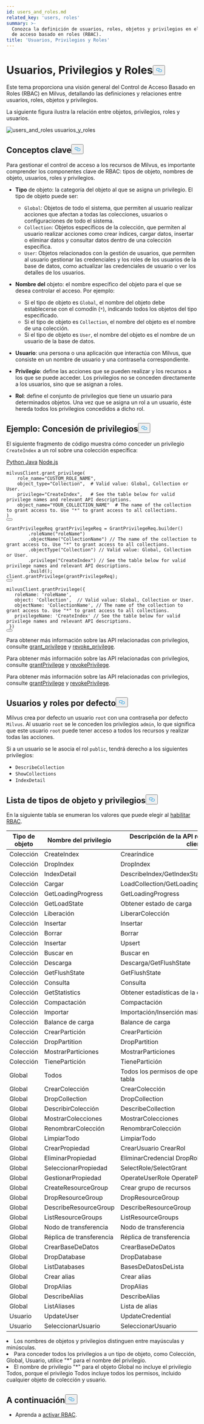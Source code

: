 ```yaml
---
id: users_and_roles.md
related_key: 'users, roles'
summary: >-
  Conozca la definición de usuarios, roles, objetos y privilegios en el control
  de acceso basado en roles (RBAC).
title: 'Usuarios, Privilegios y Roles'
---
```

<h1 id="Users-Privileges-and-Roles" class="common-anchor-header">Usuarios, Privilegios y Roles<button data-href="#Users-Privileges-and-Roles" class="anchor-icon" translate="no">
      <svg translate="no"
        aria-hidden="true"
        focusable="false"
        height="20"
        version="1.1"
        viewBox="0 0 16 16"
        width="16"
      >
        <path
          fill="#0092E4"
          fill-rule="evenodd"
          d="M4 9h1v1H4c-1.5 0-3-1.69-3-3.5S2.55 3 4 3h4c1.45 0 3 1.69 3 3.5 0 1.41-.91 2.72-2 3.25V8.59c.58-.45 1-1.27 1-2.09C10 5.22 8.98 4 8 4H4c-.98 0-2 1.22-2 2.5S3 9 4 9zm9-3h-1v1h1c1 0 2 1.22 2 2.5S13.98 12 13 12H9c-.98 0-2-1.22-2-2.5 0-.83.42-1.64 1-2.09V6.25c-1.09.53-2 1.84-2 3.25C6 11.31 7.55 13 9 13h4c1.45 0 3-1.69 3-3.5S14.5 6 13 6z"
        ></path>
      </svg>
    </button></h1><p>Este tema proporciona una visión general del Control de Acceso Basado en Roles (RBAC) en Milvus, detallando las definiciones y relaciones entre usuarios, roles, objetos y privilegios.</p>
<p>La siguiente figura ilustra la relación entre objetos, privilegios, roles y usuarios.</p>
<p>
  
   <span class="img-wrapper"> <img translate="no" src="/docs/v2.4.x/assets/users_and_roles.png" alt="users_and_roles" class="doc-image" id="users_and_roles" />
   </span> <span class="img-wrapper"> <span>usuarios_y_roles</span> </span></p>
<h2 id="Key-concepts" class="common-anchor-header">Conceptos clave<button data-href="#Key-concepts" class="anchor-icon" translate="no">
      <svg translate="no"
        aria-hidden="true"
        focusable="false"
        height="20"
        version="1.1"
        viewBox="0 0 16 16"
        width="16"
      >
        <path
          fill="#0092E4"
          fill-rule="evenodd"
          d="M4 9h1v1H4c-1.5 0-3-1.69-3-3.5S2.55 3 4 3h4c1.45 0 3 1.69 3 3.5 0 1.41-.91 2.72-2 3.25V8.59c.58-.45 1-1.27 1-2.09C10 5.22 8.98 4 8 4H4c-.98 0-2 1.22-2 2.5S3 9 4 9zm9-3h-1v1h1c1 0 2 1.22 2 2.5S13.98 12 13 12H9c-.98 0-2-1.22-2-2.5 0-.83.42-1.64 1-2.09V6.25c-1.09.53-2 1.84-2 3.25C6 11.31 7.55 13 9 13h4c1.45 0 3-1.69 3-3.5S14.5 6 13 6z"
        ></path>
      </svg>
    </button></h2><p>Para gestionar el control de acceso a los recursos de Milvus, es importante comprender los componentes clave de RBAC: tipos de objeto, nombres de objeto, usuarios, roles y privilegios.</p>
<ul>
<li><p><strong>Tipo</strong> de objeto: la categoría del objeto al que se asigna un privilegio. El tipo de objeto puede ser:</p>
<ul>
<li><code translate="no">Global</code>: Objetos de todo el sistema, que permiten al usuario realizar acciones que afectan a todas las colecciones, usuarios o configuraciones de todo el sistema.</li>
<li><code translate="no">Collection</code>: Objetos específicos de la colección, que permiten al usuario realizar acciones como crear índices, cargar datos, insertar o eliminar datos y consultar datos dentro de una colección específica.</li>
<li><code translate="no">User</code>: Objetos relacionados con la gestión de usuarios, que permiten al usuario gestionar las credenciales y los roles de los usuarios de la base de datos, como actualizar las credenciales de usuario o ver los detalles de los usuarios.</li>
</ul></li>
<li><p><strong>Nombre del</strong> objeto: el nombre específico del objeto para el que se desea controlar el acceso. Por ejemplo:</p>
<ul>
<li>Si el tipo de objeto es <code translate="no">Global</code>, el nombre del objeto debe establecerse con el comodín (<code translate="no">*</code>), indicando todos los objetos del tipo especificado.</li>
<li>Si el tipo de objeto es <code translate="no">Collection</code>, el nombre del objeto es el nombre de una colección.</li>
<li>Si el tipo de objeto es <code translate="no">User</code>, el nombre del objeto es el nombre de un usuario de la base de datos.</li>
</ul></li>
<li><p><strong>Usuario</strong>: una persona o una aplicación que interactúa con Milvus, que consiste en un nombre de usuario y una contraseña correspondiente.</p></li>
<li><p><strong>Privilegio</strong>: define las acciones que se pueden realizar y los recursos a los que se puede acceder. Los privilegios no se conceden directamente a los usuarios, sino que se asignan a roles.</p></li>
<li><p><strong>Rol</strong>: define el conjunto de privilegios que tiene un usuario para determinados objetos. Una vez que se asigna un rol a un usuario, éste hereda todos los privilegios concedidos a dicho rol.</p></li>
</ul>
<h2 id="Example-Granting-privileges" class="common-anchor-header">Ejemplo: Concesión de privilegios<button data-href="#Example-Granting-privileges" class="anchor-icon" translate="no">
      <svg translate="no"
        aria-hidden="true"
        focusable="false"
        height="20"
        version="1.1"
        viewBox="0 0 16 16"
        width="16"
      >
        <path
          fill="#0092E4"
          fill-rule="evenodd"
          d="M4 9h1v1H4c-1.5 0-3-1.69-3-3.5S2.55 3 4 3h4c1.45 0 3 1.69 3 3.5 0 1.41-.91 2.72-2 3.25V8.59c.58-.45 1-1.27 1-2.09C10 5.22 8.98 4 8 4H4c-.98 0-2 1.22-2 2.5S3 9 4 9zm9-3h-1v1h1c1 0 2 1.22 2 2.5S13.98 12 13 12H9c-.98 0-2-1.22-2-2.5 0-.83.42-1.64 1-2.09V6.25c-1.09.53-2 1.84-2 3.25C6 11.31 7.55 13 9 13h4c1.45 0 3-1.69 3-3.5S14.5 6 13 6z"
        ></path>
      </svg>
    </button></h2><p>El siguiente fragmento de código muestra cómo conceder un privilegio <code translate="no">CreateIndex</code> a un rol sobre una colección específica:</p>
<div class="multipleCode">
   <a href="#python">Python </a> <a href="#java">Java</a> <a href="#javascript">Node.js</a></div>
<pre><code translate="no" class="language-python">milvusClient.grant_privilege(
    role_name=<span class="hljs-string">&quot;CUSTOM_ROLE_NAME&quot;</span>,
    object_type=<span class="hljs-string">&quot;Collection&quot;</span>,  <span class="hljs-comment"># Valid value: Global, Collection or User.</span>
    privilege=<span class="hljs-string">&quot;CreateIndex&quot;</span>,   <span class="hljs-comment"># See the table below for valid privilege names and relevant API descriptions.</span>
    object_name=<span class="hljs-string">&quot;YOUR_COLLECTION_NAME&quot;</span>  <span class="hljs-comment"># The name of the collection to grant access to. Use &quot;*&quot; to grant access to all collections.</span>
)
<button class="copy-code-btn"></button></code></pre>
<pre><code translate="no" class="language-java"><span class="hljs-type">GrantPrivilegeReq</span> <span class="hljs-variable">grantPrivilegeReq</span> <span class="hljs-operator">=</span> GrantPrivilegeReq.builder()
        .roleName(<span class="hljs-string">&quot;roleName&quot;</span>)
        .objectName(<span class="hljs-string">&quot;CollectionName&quot;</span>) <span class="hljs-comment">// The name of the collection to grant access to. Use &quot;*&quot; to grant access to all collections.</span>
        .objectType(<span class="hljs-string">&quot;Collection&quot;</span>) <span class="hljs-comment">// Valid value: Global, Collection or User.</span>
        .privilege(<span class="hljs-string">&quot;CreateIndex&quot;</span>) <span class="hljs-comment">// See the table below for valid privilege names and relevant API descriptions.</span>
        .build();
client.grantPrivilege(grantPrivilegeReq);
<button class="copy-code-btn"></button></code></pre>
<pre><code translate="no" class="language-javascript">milvusClient.grantPrivilege({
   roleName: <span class="hljs-string">&#x27;roleName&#x27;</span>,
   <span class="hljs-built_in">object</span>: <span class="hljs-string">&#x27;Collection&#x27;</span>,  <span class="hljs-comment">// Valid value: Global, Collection or User.</span>
   objectName: <span class="hljs-string">&#x27;CollectionName&#x27;</span>, <span class="hljs-comment">// The name of the collection to grant access to. Use &quot;*&quot; to grant access to all collections.</span>
   privilegeName: <span class="hljs-string">&#x27;CreateIndex&#x27;</span> <span class="hljs-comment">// See the table below for valid privilege names and relevant API descriptions.</span>
 })
<button class="copy-code-btn"></button></code></pre>
<div class="language-python">
<p>Para obtener más información sobre las API relacionadas con privilegios, consulte <a href="https://milvus.io/api-reference/pymilvus/v2.4.x/MilvusClient/Authentication/grant_privilege.md">grant_privilege</a> y <a href="https://milvus.io/api-reference/pymilvus/v2.4.x/MilvusClient/Authentication/revoke_privileges.md">revoke_privilege</a>.</p>
</div>
<div class="language-java">
<p>Para obtener más información sobre las API relacionadas con privilegios, consulte <a href="https://milvus.io/api-reference/java/v2.4.x/v2/Authentication/grantPrivilege.md">grantPrivilege</a> y <a href="https://milvus.io/api-reference/java/v2.4.x/v2/Authentication/revokePrivilege.md">revokePrivilege</a>.</p>
</div>
<div class="language-javascript">
<p>Para obtener más información sobre las API relacionadas con privilegios, consulte <a href="https://milvus.io/api-reference/node/v2.4.x/Authentication/grantPrivilege.md">grantPrivilege</a> y <a href="https://milvus.io/api-reference/node/v2.4.x/Authentication/revokePrivilege.md">revokePrivilege</a>.</p>
</div>
<h2 id="Default-users-and-roles" class="common-anchor-header">Usuarios y roles por defecto<button data-href="#Default-users-and-roles" class="anchor-icon" translate="no">
      <svg translate="no"
        aria-hidden="true"
        focusable="false"
        height="20"
        version="1.1"
        viewBox="0 0 16 16"
        width="16"
      >
        <path
          fill="#0092E4"
          fill-rule="evenodd"
          d="M4 9h1v1H4c-1.5 0-3-1.69-3-3.5S2.55 3 4 3h4c1.45 0 3 1.69 3 3.5 0 1.41-.91 2.72-2 3.25V8.59c.58-.45 1-1.27 1-2.09C10 5.22 8.98 4 8 4H4c-.98 0-2 1.22-2 2.5S3 9 4 9zm9-3h-1v1h1c1 0 2 1.22 2 2.5S13.98 12 13 12H9c-.98 0-2-1.22-2-2.5 0-.83.42-1.64 1-2.09V6.25c-1.09.53-2 1.84-2 3.25C6 11.31 7.55 13 9 13h4c1.45 0 3-1.69 3-3.5S14.5 6 13 6z"
        ></path>
      </svg>
    </button></h2><p>Milvus crea por defecto un usuario <code translate="no">root</code> con una contraseña por defecto <code translate="no">Milvus</code>. Al usuario <code translate="no">root</code> se le conceden los privilegios <code translate="no">admin</code>, lo que significa que este usuario <code translate="no">root</code> puede tener acceso a todos los recursos y realizar todas las acciones.</p>
<p>Si a un usuario se le asocia el rol <code translate="no">public</code>, tendrá derecho a los siguientes privilegios:</p>
<ul>
<li><code translate="no">DescribeCollection</code></li>
<li><code translate="no">ShowCollections</code></li>
<li><code translate="no">IndexDetail</code></li>
</ul>
<h2 id="List-of-object-types-and-privileges" class="common-anchor-header">Lista de tipos de objeto y privilegios<button data-href="#List-of-object-types-and-privileges" class="anchor-icon" translate="no">
      <svg translate="no"
        aria-hidden="true"
        focusable="false"
        height="20"
        version="1.1"
        viewBox="0 0 16 16"
        width="16"
      >
        <path
          fill="#0092E4"
          fill-rule="evenodd"
          d="M4 9h1v1H4c-1.5 0-3-1.69-3-3.5S2.55 3 4 3h4c1.45 0 3 1.69 3 3.5 0 1.41-.91 2.72-2 3.25V8.59c.58-.45 1-1.27 1-2.09C10 5.22 8.98 4 8 4H4c-.98 0-2 1.22-2 2.5S3 9 4 9zm9-3h-1v1h1c1 0 2 1.22 2 2.5S13.98 12 13 12H9c-.98 0-2-1.22-2-2.5 0-.83.42-1.64 1-2.09V6.25c-1.09.53-2 1.84-2 3.25C6 11.31 7.55 13 9 13h4c1.45 0 3-1.69 3-3.5S14.5 6 13 6z"
        ></path>
      </svg>
    </button></h2><p>En la siguiente tabla se enumeran los valores que puede elegir al <a href="/docs/es/v2.4.x/rbac.md">habilitar RBAC</a>.</p>
<table>
<thead>
<tr><th>Tipo de objeto</th><th>Nombre del privilegio</th><th>Descripción de la API relevante en el lado del cliente</th></tr>
</thead>
<tbody>
<tr><td>Colección</td><td>CreateIndex</td><td>Crearíndice</td></tr>
<tr><td>Colección</td><td>DropIndex</td><td>DropIndex</td></tr>
<tr><td>Colección</td><td>IndexDetail</td><td>DescribeIndex/GetIndexState/GetIndexBuildProgress</td></tr>
<tr><td>Colección</td><td>Cargar</td><td>LoadCollection/GetLoadingProgress/GetLoadState</td></tr>
<tr><td>Colección</td><td>GetLoadingProgress</td><td>GetLoadingProgress</td></tr>
<tr><td>Colección</td><td>GetLoadState</td><td>Obtener estado de carga</td></tr>
<tr><td>Colección</td><td>Liberación</td><td>LiberarColección</td></tr>
<tr><td>Colección</td><td>Insertar</td><td>Insertar</td></tr>
<tr><td>Colección</td><td>Borrar</td><td>Borrar</td></tr>
<tr><td>Colección</td><td>Insertar</td><td>Upsert</td></tr>
<tr><td>Colección</td><td>Buscar en</td><td>Buscar en</td></tr>
<tr><td>Colección</td><td>Descarga</td><td>Descarga/GetFlushState</td></tr>
<tr><td>Colección</td><td>GetFlushState</td><td>GetFlushState</td></tr>
<tr><td>Colección</td><td>Consulta</td><td>Consulta</td></tr>
<tr><td>Colección</td><td>GetStatistics</td><td>Obtener estadísticas de la colección</td></tr>
<tr><td>Colección</td><td>Compactación</td><td>Compactación</td></tr>
<tr><td>Colección</td><td>Importar</td><td>Importación/Inserción masiva</td></tr>
<tr><td>Colección</td><td>Balance de carga</td><td>Balance de carga</td></tr>
<tr><td>Colección</td><td>CrearPartición</td><td>CrearPartición</td></tr>
<tr><td>Colección</td><td>DropPartition</td><td>DropPartition</td></tr>
<tr><td>Colección</td><td>MostrarParticiones</td><td>MostrarParticiones</td></tr>
<tr><td>Colección</td><td>TienePartición</td><td>TienePartición</td></tr>
<tr><td>Global</td><td>Todos</td><td>Todos los permisos de operación de la API en esta tabla</td></tr>
<tr><td>Global</td><td>CrearColección</td><td>CrearColección</td></tr>
<tr><td>Global</td><td>DropCollection</td><td>DropCollection</td></tr>
<tr><td>Global</td><td>DescribirColección</td><td>DescribeCollection</td></tr>
<tr><td>Global</td><td>MostrarColecciones</td><td>MostrarColecciones</td></tr>
<tr><td>Global</td><td>RenombrarColección</td><td>RenombrarColección</td></tr>
<tr><td>Global</td><td>LimpiarTodo</td><td>LimpiarTodo</td></tr>
<tr><td>Global</td><td>CrearPropiedad</td><td>CrearUsuario CrearRol</td></tr>
<tr><td>Global</td><td>EliminarPropiedad</td><td>EliminarCredencial DropRole</td></tr>
<tr><td>Global</td><td>SeleccionarPropiedad</td><td>SelectRole/SelectGrant</td></tr>
<tr><td>Global</td><td>GestionarPropiedad</td><td>OperateUserRole OperatePrivilege</td></tr>
<tr><td>Global</td><td>CreateResourceGroup</td><td>Crear grupo de recursos</td></tr>
<tr><td>Global</td><td>DropResourceGroup</td><td>DropResourceGroup</td></tr>
<tr><td>Global</td><td>DescribeResourceGroup</td><td>DescribeResourceGroup</td></tr>
<tr><td>Global</td><td>ListResourceGroups</td><td>ListResourceGroups</td></tr>
<tr><td>Global</td><td>Nodo de transferencia</td><td>Nodo de transferencia</td></tr>
<tr><td>Global</td><td>Réplica de transferencia</td><td>Réplica de transferencia</td></tr>
<tr><td>Global</td><td>CrearBaseDeDatos</td><td>CrearBaseDeDatos</td></tr>
<tr><td>Global</td><td>DropDatabase</td><td>DropDatabase</td></tr>
<tr><td>Global</td><td>ListDatabases</td><td>BasesDeDatosDeLista</td></tr>
<tr><td>Global</td><td>Crear alias</td><td>Crear alias</td></tr>
<tr><td>Global</td><td>DropAlias</td><td>DropAlias</td></tr>
<tr><td>Global</td><td>DescribeAlias</td><td>DescribeAlias</td></tr>
<tr><td>Global</td><td>ListAliases</td><td>Lista de alias</td></tr>
<tr><td>Usuario</td><td>UpdateUser</td><td>UpdateCredential</td></tr>
<tr><td>Usuario</td><td>SeleccionarUsuario</td><td>SeleccionarUsuario</td></tr>
</tbody>
</table>
<div class="alert note">
<li>Los nombres de objetos y privilegios distinguen entre mayúsculas y minúsculas.</li>
<li>Para conceder todos los privilegios a un tipo de objeto, como Colección, Global, Usuario, utilice "*" para el nombre del privilegio. </li>
<li>El nombre de privilegio "*" para el objeto Global no incluye el privilegio Todos, porque el privilegio Todos incluye todos los permisos, incluido cualquier objeto de colección y usuario.</li>
</div>
<h2 id="Whats-next" class="common-anchor-header">A continuación<button data-href="#Whats-next" class="anchor-icon" translate="no">
      <svg translate="no"
        aria-hidden="true"
        focusable="false"
        height="20"
        version="1.1"
        viewBox="0 0 16 16"
        width="16"
      >
        <path
          fill="#0092E4"
          fill-rule="evenodd"
          d="M4 9h1v1H4c-1.5 0-3-1.69-3-3.5S2.55 3 4 3h4c1.45 0 3 1.69 3 3.5 0 1.41-.91 2.72-2 3.25V8.59c.58-.45 1-1.27 1-2.09C10 5.22 8.98 4 8 4H4c-.98 0-2 1.22-2 2.5S3 9 4 9zm9-3h-1v1h1c1 0 2 1.22 2 2.5S13.98 12 13 12H9c-.98 0-2-1.22-2-2.5 0-.83.42-1.64 1-2.09V6.25c-1.09.53-2 1.84-2 3.25C6 11.31 7.55 13 9 13h4c1.45 0 3-1.69 3-3.5S14.5 6 13 6z"
        ></path>
      </svg>
    </button></h2><ul>
<li>Aprenda a <a href="/docs/es/v2.4.x/rbac.md">activar RBAC</a>.</li>
</ul>
